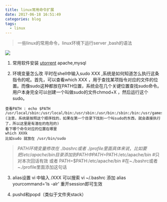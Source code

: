 ```yaml
---
title: linux常用命令扩展
date: 2017-06-18 16:51:49
categories: blog
tags:
  - linux
---
```

> 一些linux的常用命令，linux环境下运行server ,bash的语法
>  

![](http://odzl05jxx.bkt.clouddn.com/ChMkJ1gq00WIXw_GAA47r_8gjqgAAXxJAH8qOMADjvH566.jpg?imageView2/2/w/600)

<!--more-->

1. 常用软件安装
[utorrent](http://blog.topspeedsnail.com/archives/5752)
apache,mysql

2. 环境变量怎么改
平时在shell中输入sudo XXX ,系统是如何知道怎么执行这条指令的呢。首先，可以查看which XXX ，用于查找某项指令对应的文件的位置。而像sudo这种都放在PATH位置，系统会在几个关键位置查找sudo命令。用户本身完全可以创建一个叫做sudo的文件chmod+X ，然后运行这个sudo。
```
查看PATH : echo $PATH
/usr/local/sbin:/usr/local/bin:/usr/sbin:/usr/bin:/sbin:/bin:/usr/games:/usr/local/games (注意，系统是按照这个顺序找的，如果在第一个目录下找到一个叫sudo的东西，就会直接执行了，所以这里是有潜在的危险的)
看下哪个命令对应的位置在哪里
which XXXk
比如sudo 就放在 /usr/bin/sudo
```

> $PATH
环境变量修改在~./bashrc或者 ~./profile里面
具体来说，比如要把/etc/apache/bin目录添加到PATH中
PATH=$PATH:/etc/apache/bin  #只对本次回话有效
或者  PATH=$PATH:/etc/apache/bin #在~./bashrc或者~./profile里面添加这句话

3. alias设置
vi 中输入 /XXX 可以搜索
vi ~/.bashrc
添加 alias yourcommand='ls -alr'
重开session即可生效

4. pushd和popd（类似于文件夹stack）
